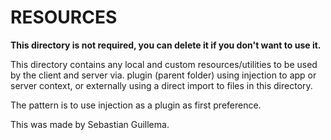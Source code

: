 # RESOURCES

**This directory is not required, you can delete it if you don't want to use it.**

This directory contains any local and custom resources/utilities to be used by the client and server via. plugin (parent folder) using injection to app or server context, or externally using a direct import to files in this directory.

The pattern is to use injection as a plugin as first preference.

This was made by Sebastian Guillema.
